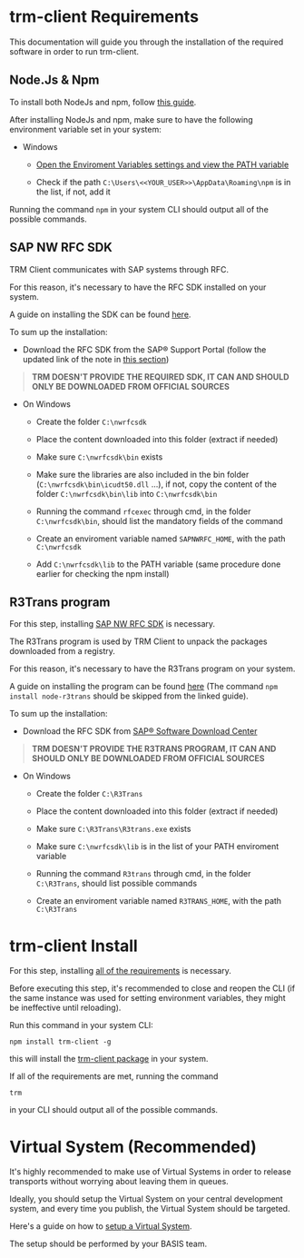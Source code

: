 # trm-client Requirements

This documentation will guide you through the installation of the required software in order to run trm-client.

## Node.Js & Npm

To install both NodeJs and npm, follow [this guide](https://docs.npmjs.com/downloading-and-installing-node-js-and-npm#using-a-node-version-manager-to-install-nodejs-and-npm).


After installing NodeJs and npm, make sure to have the following environment variable set in your system:
- Windows

    - [Open the Enviroment Variables settings and view the PATH variable](https://learn.microsoft.com/en-us/previous-versions/office/developer/sharepoint-2010/ee537574(v=office.14))

    - Check if the path `C:\Users\<<YOUR_USER>>\AppData\Roaming\npm` is in the list, if not, add it

Running the command `npm` in your system CLI should output all of the possible commands.

## SAP NW RFC SDK
TRM Client communicates with SAP systems through RFC.

For this reason, it's necessary to have the RFC SDK installed on your system.

A guide on installing the SDK can be found [here](https://github.com/SAP/node-rfc/blob/main/doc/installation.md#sap-nwrfc-sdk-installation).

To sum up the installation:

- Download the RFC SDK from the SAP® Support Portal (follow the updated link of the note in [this section](https://support.sap.com/en/product/connectors/nwrfcsdk.html?anchorId=section_1291717368))

> **TRM DOESN'T PROVIDE THE REQUIRED SDK, IT CAN AND SHOULD ONLY BE DOWNLOADED FROM OFFICIAL SOURCES**

- On Windows
    - Create the folder `C:\nwrfcsdk`
    - Place the content downloaded into this folder (extract if needed)

    - Make sure `C:\nwrfcsdk\bin` exists

    - Make sure the libraries are also included in the bin folder (`C:\nwrfcsdk\bin\icudt50.dll` ...), if not, copy the content of the folder `C:\nwrfcsdk\bin\lib` into `C:\nwrfcsdk\bin`

    - Running the command `rfcexec` through cmd, in the folder `C:\nwrfcsdk\bin`, should list the mandatory fields of the command

    - Create an enviroment variable named `SAPNWRFC_HOME`, with the path `C:\nwrfcsdk`

    - Add `C:\nwrfcsdk\lib` to the PATH variable (same procedure done earlier for checking the npm install)

## R3Trans program

For this step, installing [SAP NW RFC SDK](#SAP-NW-RFC-SDK) is necessary.

The R3Trans program is used by TRM Client to unpack the packages downloaded from a registry.

For this reason, it's necessary to have the R3Trans program on your system.

A guide on installing the program can be found [here](https://github.com/RegestaItalia/node-r3trans#installation) (The command `npm install node-r3trans` should be skipped from the linked guide).

To sum up the installation:

- Download the RFC SDK from [SAP® Software Download Center](https://support.sap.com/en/my-support/software-downloads.html)

> **TRM DOESN'T PROVIDE THE R3TRANS PROGRAM, IT CAN AND SHOULD ONLY BE DOWNLOADED FROM OFFICIAL SOURCES**

- On Windows

    - Create the folder `C:\R3Trans`

    - Place the content downloaded into this folder (extract if needed)

    - Make sure `C:\R3Trans\R3trans.exe` exists

    - Make sure `C:\nwrfcsdk\lib` is in the list of your PATH enviroment variable

    - Running the command `R3trans` through cmd, in the folder `C:\R3Trans`, should list possible commands

    - Create an enviroment variable named `R3TRANS_HOME`, with the path `C:\R3Trans`

# trm-client Install

For this step, installing [all of the requirements](#trm-client-requirements) is necessary.

Before executing this step, it's recommended to close and reopen the CLI (if the same instance was used for setting environment variables, they might be ineffective until reloading).

Run this command in your system CLI:

`npm install trm-client -g`

this will install the [trm-client package](https://www.npmjs.com/package/trm-client) in your system.

If all of the requirements are met, running the command

`trm`

in your CLI should output all of the possible commands.

# Virtual System (Recommended)

It's highly recommended to make use of Virtual Systems in order to release transports without worrying about leaving them in queues.

Ideally, you should setup the Virtual System on your central development system, and every time you publish, the Virtual System should be targeted.

Here's a guide on how to [setup a Virtual System](https://help.sap.com/doc/saphelp_nw73ehp1/7.31.19/en-us/44/b4a0db7acc11d1899e0000e829fbbd/content.htm?no_cache=true).

The setup should be performed by your BASIS team.